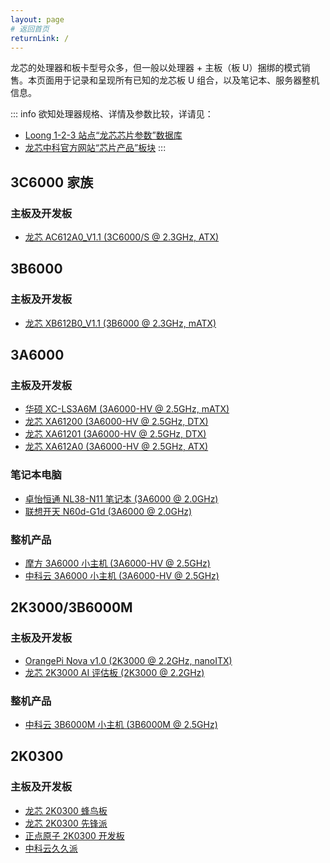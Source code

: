 ```yaml
---
layout: page
# 返回首页
returnLink: /
---
```


<ChildHeader>
<template #pageTitle>产品规格数据库</template>
<template #pageSubTitle>规格参数、特色配置及已知问题一览</template>
</ChildHeader>

<div class="body_content">

龙芯的处理器和板卡型号众多，但一般以处理器 + 主板（板 U）捆绑的模式销售。本页面用于记录和呈现所有已知的龙芯板 U 组合，以及笔记本、服务器整机信息。

::: info
欲知处理器规格、详情及参数比较，详请见：

- [Loong 1-2-3 站点“龙芯芯片参数”数据库](https://loong123.cn/chips/)
- [龙芯中科官方网站“芯片产品”板块](https://www.loongson.cn/product/channel)
:::

## 3C6000 家族

### 主板及开发板

- [龙芯 AC612A0_V1.1 (3C6000/S @ 2.3GHz, ATX)](/pages/devices/loongson-ac612a0-v1.1)

## 3B6000

### 主板及开发板

- [龙芯 XB612B0_V1.1 (3B6000 @ 2.3GHz, mATX)](/pages/devices/loongson-xb612b0-v1.1)

## 3A6000

### 主板及开发板

- [华硕 XC-LS3A6M (3A6000-HV @ 2.5GHz, mATX)](/pages/devices/asus-xc-ls3a6m)
- [龙芯 XA61200 (3A6000-HV @ 2.5GHz, DTX)](/pages/devices/loongson-xa61200)
- [龙芯 XA61201 (3A6000-HV @ 2.5GHz, DTX)](/pages/devices/loongson-xa61201)
- [龙芯 XA612A0 (3A6000-HV @ 2.5GHz, ATX)](/pages/devices/loongson-xa612a0)

### 笔记本电脑

- [卓怡恒通 NL38-N11 笔记本 (3A6000 @ 2.0GHz)](/pages/devices/excelsior-nl38-n11)
- [联想开天 N60d-G1d (3A6000 @ 2.0GHz)](/pages/devices/kaitian-n60d-g1d)

### 整机产品

- [摩方 3A6000 小主机 (3A6000-HV @ 2.5GHz)](/pages/devices/morefine-m700s)
- [中科云 3A6000 小主机 (3A6000-HV @ 2.5GHz)](/pages/devices/ctcisz-3a6000-nuc)

## 2K3000/3B6000M

### 主板及开发板

- [OrangePi Nova v1.0 (2K3000 @ 2.2GHz, nanoITX)](/pages/devices/opi-nova-v1.0)
- [龙芯 2K3000 AI 评估板 (2K3000 @ 2.2GHz)](/pages/devices/loongson-2k3000-ai-evb)

### 整机产品

- [中科云 3B6000M 小主机 (3B6000M @ 2.5GHz)](/pages/devices/ctcisz-3b6000m-nuc)

## 2K0300

### 主板及开发板

- [龙芯 2K0300 蜂鸟板](/pages/devices/loongson-2k0300-hummingbird-evb)
- [龙芯 2K0300 先锋派](/pages/devices/loongson-2k0300-pioneer-evb)
- [正点原子 2K0300 开发板](/pages/devices/alientek-2k0300-evb)
- [中科云久久派](/pages/devices/ctcisz-foreverpi)

</div>

<ChildFooter />

<script setup>
import ChildHeader from '/components/ChildHeader.vue'
import ChildFooter from '/components/ChildFooter.vue'
</script>